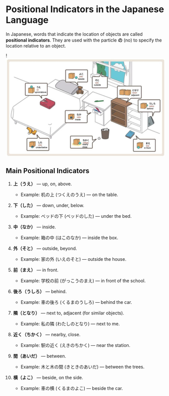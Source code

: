 # Positional Indicators in the Japanese Language

In Japanese, words that indicate the location of objects are called **positional indicators**. They are used with the particle **の** (no) to specify the location relative to an object.

!![Positional indicators in Japanese](../../../assets/adverbs/positional_indicators_en.jpg "Positional indicators in Japanese")

## Main Positional Indicators

1. **上（うえ）** — up, on, above.  
   - Example: 机の上 (つくえのうえ) — on the table.

2. **下（した）** — down, under, below.  
   - Example: ベッドの下 (ベッドのした) — under the bed.

3. **中（なか）** — inside.  
   - Example: 箱の中 (はこのなか) — inside the box.

4. **外（そと）** — outside, beyond.  
   - Example: 家の外 (いえのそと) — outside the house.

5. **前（まえ）** — in front.  
   - Example: 学校の前 (がっこうのまえ) — in front of the school.

6. **後ろ（うしろ）** — behind.  
   - Example: 車の後ろ (くるまのうしろ) — behind the car.

7. **隣（となり）** — next to, adjacent (for similar objects).  
   - Example: 私の隣 (わたしのとなり) — next to me.

8. **近く（ちかく）** — nearby, close.  
   - Example: 駅の近く (えきのちかく) — near the station.

9. **間（あいだ）** — between.  
   - Example: 木と木の間 (きときのあいだ) — between the trees.

10. **横（よこ）** — beside, on the side.  
    - Example: 車の横 (くるまのよこ) — beside the car.